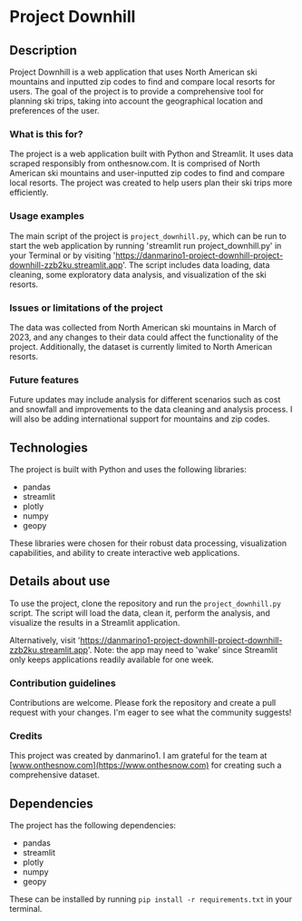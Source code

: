 # Project Downhill

## Description

Project Downhill is a web application that uses North American ski mountains and inputted zip codes to find and compare local resorts for users. The goal of the project is to provide a comprehensive tool for planning ski trips, taking into account the geographical location and preferences of the user.

### What is this for?

The project is a web application built with Python and Streamlit. It uses data scraped responsibly from onthesnow.com. It is comprised of North American ski mountains and user-inputted zip codes to find and compare local resorts. The project was created to help users plan their ski trips more efficiently.

### Usage examples

The main script of the project is `project_downhill.py`, which can be run to start the web application by running 'streamlit run project_downhill.py' in your Terminal or by visiting 'https://danmarino1-project-downhill-project-downhill-zzb2ku.streamlit.app'. The script includes data loading, data cleaning, some exploratory data analysis, and visualization of the ski resorts.

### Issues or limitations of the project

The data was collected from North American ski mountains in March of 2023, and any changes to their data could affect the functionality of the project. Additionally, the dataset is currently limited to North American resorts.

### Future features

Future updates may include analysis for different scenarios such as cost and snowfall and improvements to the data cleaning and analysis process. I will also be adding international support for mountains and zip codes.

## Technologies

The project is built with Python and uses the following libraries:

- pandas
- streamlit
- plotly
- numpy
- geopy

These libraries were chosen for their robust data processing, visualization capabilities, and ability to create interactive web applications.

## Details about use

To use the project, clone the repository and run the `project_downhill.py` script. The script will load the data, clean it, perform the analysis, and visualize the results in a Streamlit application.

Alternatively, visit 'https://danmarino1-project-downhill-project-downhill-zzb2ku.streamlit.app'. Note: the app may need to 'wake' since Streamlit only keeps applications readily available for one week.

### Contribution guidelines

Contributions are welcome. Please fork the repository and create a pull request with your changes. I'm eager to see what the community suggests!

### Credits

This project was created by danmarino1. I am grateful for the team at [www.onthesnow.com](https://www.onthesnow.com) for creating such a comprehensive dataset.

## Dependencies

The project has the following dependencies:

- pandas
- streamlit
- plotly
- numpy
- geopy

These can be installed by running `pip install -r requirements.txt` in your terminal.
